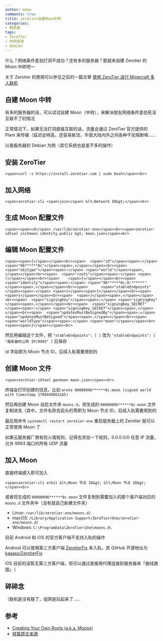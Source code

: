 ```yaml
---
author: meow
comments: true
title: zerotier自建Moon中转
categories:
- 服务器
tags:
- ZeroTier
- 内网穿透
- debian
---
```



什么？网络条件差劲打洞不成功？还有多的服务器？那就来自建 Zerotier 的 Moon 中转吧～

关于 Zerotier 的使用可以参见之前的一篇文章 [使用 ZeroTier 进行 Minecraft 多人联机](https://blog.isteed.cc/post/multiplayer-with-zerotier/)

## 自建 Moon 中转

有多的服务器的话，可以试试自建 Moon（中转），来解决朋友网络条件差劲死活互联不了的情况

正常情况下，如果无法打洞直接互联的话，流量会通过 ZeroTier 官方提供的 Plant 来传输（延迟会特高，还容易断流，毕竟大陆内外之间各种干扰阻断嘛……

以我服务器的 Debian 为例（其它系统也是差不多的操作）

## 安装 ZeroTier

```
<span>curl -s https://install.zerotier.com | sudo bash</span><br>
```

## 加入网络

```
<span>zerotier-cli <span>join</span> &lt;Network ID&gt;</span><br>
```

## 生成 Moon 配置文件

```
<span><span>cd</span> /var/lib/zerotier-one</span><br><span>zerotier-idtool initmoon identity.public &gt; moon.json</span><br>
```

## 编辑 Moon 配置文件

```
<span><span>{</span></span><br><span>  <span>"id"</span><span>:</span> <span>"96******8c"</span><span>,</span></span><br><span>  <span>"objtype"</span><span>:</span> <span>"world"</span><span>,</span></span><br><span>  <span>"roots"</span><span>:</span> <span>[</span></span><br><span>    <span>{</span></span><br><span>      <span>"identity"</span><span>:</span> <span>"96******8c:0:******"</span><span>,</span></span><br><span>      <span>"stableEndpoints"</span><span>:</span> <span>[</span><span>]</span></span><br><span>    <span>}</span></span><br><span>  <span>]</span><span>,</span></span><br><span>  <span>"signingKey"</span><span>:</span> <span>"signingKey"</span><span>,</span></span><br><span>  <span>"signingKey_SECRET"</span><span>:</span> <span>"signingKey_SECRET"</span><span>,</span></span><br><span>  <span>"updatesMustBeSignedBy"</span><span>:</span> <span>"updatesMustBeSigned"</span><span>,</span></span><br><span>  <span>"worldType"</span><span>:</span> <span>"moon"</span></span><br><span><span>}</span></span><br>
```

然后用编辑这个文件，把 `"stableEndpoints": [ ]` 改为 `"stableEndpoints": [ "服务器的公网 IP/9993" ]` 后保存

id 字段即为 Moon 节点 ID，后续入轨需要用到的

## 创建 Moon 文件

```
<span>zerotier-idtool genmoon moon.json</span><br>
```

终端会打印创建的信息，比如 `wrote 00000096******8c.moon (signed world with timestamp 1709449863165)`

然后再创建 Moon 自启文件夹 `moons.d`，把生成的 `00000096******8c.moon` 文件复制进去（其中，文件名除去前头的零即为 Moon 节点 ID，后续入轨需要用到的

最后用命令 `systemctl restart zerotier-one` 重启服务器上的 Zerotier 就可以正常使用 Moon 了

如果云服务器厂商有防火墙规则，记得去添加一下规则，0.0.0.0/0 任意 IP 流量，允许 9993 端口的所有 UDP 流量

## 加入 Moon

直接终端键入即可加入

```
<span>zerotier-cli orbit &lt;Moon 节点 ID&gt; &lt;Moon 节点 ID&gt;</span><br>
```

或者将生成的 `00000096******8c.moon` 文件复制到需要加入的那个客户端对应的 `moons.d` 文件夹中（没有就自己新建文件夹）

-   Linux: `/var/lib/zerotier-one/moons.d/`
-   macOS: `/Library/Application Support/ZeroTier/One/zerotier-one/moons.d/`
-   Windows: `C:\ProgramData\ZeroTier\One\moons.d\`

目前 Android 和 iOS 的官方客户端不支持入轨的操作

Android 可以使用第三方客户端 [ZerotierFix](https://cors.isteed.cc/https://github.com/kaaass/ZerotierFix/releases/download/1.0.10/app-release.apk) 来入轨，其 GitHub 开源地址为 [kaaass/ZerotierFix](https://github.com/kaaass/ZerotierFix)

iOS 目前的话暂无第三方客户端，但可以通过直接用代理连接到服务器来「曲线救国」（

## 碎碎念

（联机是没有联了，组网是玩起来了……

## 参考

-   [Creating Your Own Roots (a.k.a. Moons)](https://docs.zerotier.com/roots#creating-your-own-roots-aka-moons)
-  [转载原文来源](https://blog.isteed.cc/post/zerotier-create-own-moons/)
